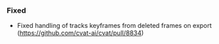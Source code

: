 ### Fixed

- Fixed handling of tracks keyframes from deleted frames on export
  (<https://github.com/cvat-ai/cvat/pull/8834>)

